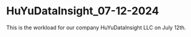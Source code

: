 # HuYuDataInsight_07-12-2024
 This is the workload for our company HuYuDataInsight LLC on July 12th.
